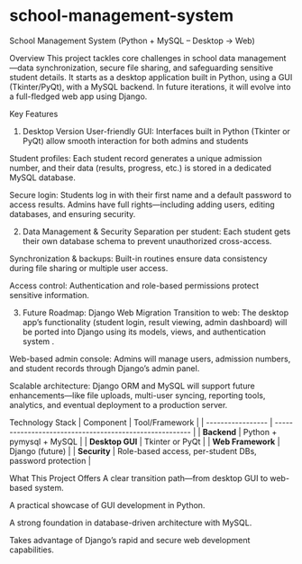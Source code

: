 # school-management-system
School Management System (Python + MySQL – Desktop → Web)

Overview
This project tackles core challenges in school data management—data synchronization, secure file sharing, and safeguarding sensitive student details. It starts as a desktop application built in Python, using a GUI (Tkinter/PyQt), with a MySQL backend. In future iterations, it will evolve into a full-fledged web app using Django.

Key Features
1. Desktop Version
User-friendly GUI: Interfaces built in Python (Tkinter or PyQt) allow smooth interaction for both admins and students 

Student profiles: Each student record generates a unique admission number, and their data (results, progress, etc.) is stored in a dedicated MySQL database.

Secure login: Students log in with their first name and a default password to access results. Admins have full rights—including adding users, editing databases, and ensuring security.

2. Data Management & Security
Separation per student: Each student gets their own database schema to prevent unauthorized cross-access.

Synchronization & backups: Built-in routines ensure data consistency during file sharing or multiple user access.

Access control: Authentication and role-based permissions protect sensitive information.

3. Future Roadmap: Django Web Migration
Transition to web: The desktop app’s functionality (student login, result viewing, admin dashboard) will be ported into Django using its models, views, and authentication system .

Web-based admin console: Admins will manage users, admission numbers, and student records through Django’s admin panel.

Scalable architecture: Django ORM and MySQL will support future enhancements—like file uploads, multi-user syncing, reporting tools, analytics, and eventual deployment to a production server.

Technology Stack
| Component         | Tool/Framework                                          |
| ----------------- | ------------------------------------------------------- |
| **Backend**       | Python + pymysql + MySQL                                |
| **Desktop GUI**   | Tkinter or PyQt                                         |
| **Web Framework** | Django (future)                                         |
| **Security**      | Role-based access, per-student DBs, password protection |


What This Project Offers
A clear transition path—from desktop GUI to web-based system.

A practical showcase of GUI development in Python.

A strong foundation in database-driven architecture with MySQL.

Takes advantage of Django’s rapid and secure web development capabilities.

